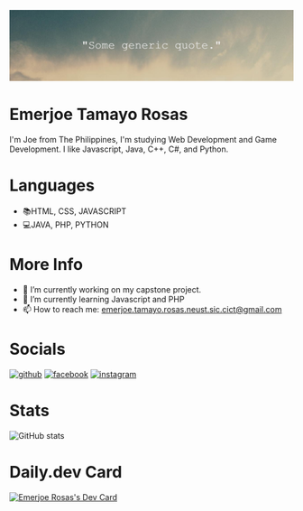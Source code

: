 ![<hr>](https://github.com/RE-Tamayo/RE-Tamayo/blob/a5c33dd4073e52ca2204f3937f50fd843b9aad5c/_Some_generic_quote._.png)
# Emerjoe Tamayo Rosas
I'm Joe from The Philippines, I'm studying Web Development and Game Development. I like Javascript, Java, C++, C#, and Python.

# Languages
 - 📚HTML, CSS, JAVASCRIPT
 - 💻JAVA, PHP, PYTHON

# More Info
 - 🔭 I’m currently working on my capstone project. 
 - 🌱 I’m currently learning Javascript and PHP 
 - 📫 How to reach me: emerjoe.tamayo.rosas.neust.sic.cict@gmail.com 

# Socials
[<img src='https://cdn.jsdelivr.net/npm/simple-icons@3.0.1/icons/github.svg' alt='github' height='40'>](https://github.com/RE-Tamayo)  [<img src='https://cdn.jsdelivr.net/npm/simple-icons@3.0.1/icons/facebook.svg' alt='facebook' height='40'>](https://www.facebook.com/EmerjoeRosas)  [<img src='https://cdn.jsdelivr.net/npm/simple-icons@3.0.1/icons/instagram.svg' alt='instagram' height='40'>](https://www.instagram.com/RE_Tamayo/) 

# Stats
![GitHub stats](https://github-readme-stats.vercel.app/api?username=RE-Tamayo&show_icons=true) 

# Daily.dev Card
<a href="https://app.daily.dev/RE-Tamayo"><img src="https://api.daily.dev/devcards/754ab1da7a1e4a0aa59f33988db79fcd.png?r=xd0" width="400" alt="Emerjoe Rosas's Dev Card"/></a>

